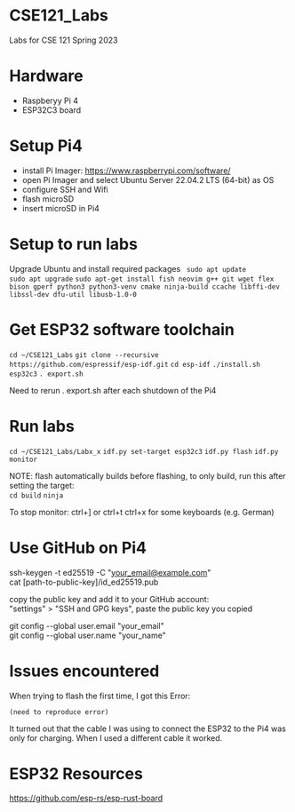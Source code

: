 # CSE121_Labs
Labs for CSE 121 Spring 2023

# Hardware
- Raspberyy Pi 4
- ESP32C3 board

# Setup Pi4
- install Pi Imager: https://www.raspberrypi.com/software/
- open Pi Imager and select Ubuntu Server 22.04.2 LTS (64-bit) as OS
- configure SSH and Wifi
- flash microSD
- insert microSD in Pi4

# Setup to run labs
Upgrade Ubuntu and install required packages
```  sudo apt update  ```  
```sudo apt upgrade```
```sudo apt-get install fish neovim g++ git wget flex bison gperf python3 python3-venv cmake ninja-build ccache libffi-dev libssl-dev dfu-util libusb-1.0-0```

# Get ESP32 software toolchain
```cd ~/CSE121_Labs```
```git clone --recursive https://github.com/espressif/esp-idf.git``` 
```cd esp-idf```
```./install.sh esp32c3```
```. export.sh```

Need to rerun . export.sh after each shutdown of the Pi4

# Run labs
```cd ~/CSE121_Labs/Labx_x``` 
```idf.py set-target esp32c3```
```idf.py flash```
```idf.py monitor```

NOTE: flash automatically builds before flashing, to only build, run this after setting the target:  
```cd build```
```ninja```

To stop monitor: ctrl+] or ctrl+t ctrl+x for some keyboards (e.g. German)

# Use GitHub on Pi4
ssh-keygen -t ed25519 -C "your_email@example.com"  
cat [path-to-public-key]/id_ed25519.pub
  
copy the public key and add it to your GitHub account:  
"settings" > "SSH and GPG keys", paste the public key you copied

git config --global user.email "your_email"  
git config --global user.name "your_name"

# Issues encountered
When trying to flash the first time, I got this Error:
```
(need to reproduce error)
```
It turned out that the cable I was using to connect the ESP32 to the Pi4 was only for charging. When I used a different cable it worked.

# ESP32 Resources
https://github.com/esp-rs/esp-rust-board
